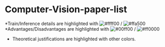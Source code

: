 # Computer-Vision-paper-list
*Train/Inference details are highlighted with ![#ffff00](https://via.placeholder.com/15/ffff00/ffff00.png) / ![#ffa500](https://via.placeholder.com/15/ffa500/ffa500.png) 
*Advantages/Disadvantages are highlighted with ![#00ff00](https://via.placeholder.com/15/ffff00/ffff00.png) / ![#ff0000](https://via.placeholder.com/15/ffa500/ffa500.png)
* Theoretical justifications are highlighted with other colors.
